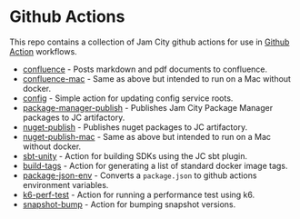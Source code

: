 Github Actions
==============

This repo contains a collection of Jam City github actions for use in
[Github Action](https://docs.github.com/en/actions) workflows.

* [confluence](confluence/README.md) - Posts markdown and pdf documents to confluence.
* [confluence-mac](confluence-mac/README.md) - Same as above but intended to run on a Mac without docker.
* [config](config/README.md) - Simple action for updating config service roots.
* [package-manager-publish](package-manager-publish/README.md) - Publishes Jam City Package Manager packages to JC artifactory.
* [nuget-publish](nuget-publish/README.md) - Publishes nuget packages to JC artifactory.
* [nuget-publish-mac](nuget-publish-mac/README.md) - Same as above but intended to run on a Mac without docker.
* [sbt-unity](sbt-unity/README.md) - Action for building SDKs using the JC sbt plugin.
* [build-tags](build-tags/README.md) - Action for generating a list of standard docker image tags.
* [package-json-env](package-json-env/README.md) - Converts a `package.json` to github actions environment variables.
* [k6-perf-test](k6-perf-test/README.md) - Action for running a performance test using k6.
* [snapshot-bump](snapshot-bump/README.md) - Action for bumping snapshot versions.
